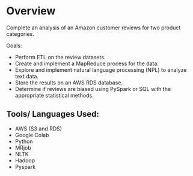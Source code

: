 # Overview
Complete an analysis of an Amazon customer reviews for two product categories.

Goals: 
* Perform ETL on the review datasets.
* Create and implement a MapReduce process for the data. 
* Explore and implement natural language processing (NPL) to analyze text data.
* Store the results on an AWS RDS database.
* Determine if reviews are biased using PySpark or SQL with the appropriate statistical methods.

## Tools/ Languages Used:
* AWS (S3 and RDS)
* Google Colab
* Python
* MRjob
* NLTK
* Hadoop
* Pyspark
